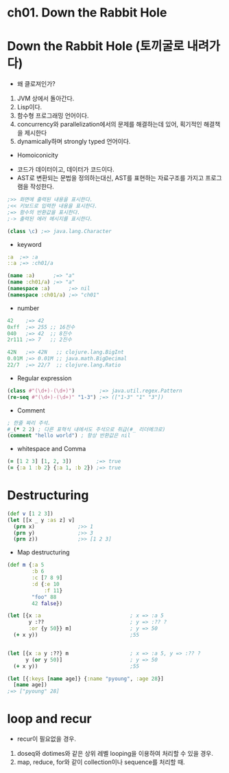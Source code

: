 ch01. Down the Rabbit Hole
=====================
# Down the Rabbit Hole (토끼굴로 내려가다)

* 왜 클로져인가?
 1. JVM 상에서 돌아간다.
 2. Lisp이다.
 3. 함수형 프로그래밍 언어이다.
 4. concurrency와 parallelization에서의 문제를 해결하는데 있어, 획기적인 해결책을 제시한다
 5. dynamically하며 strongly typed 언어이다.

* Homoiconicity
 -  코드가 데이터이고, 데이터가 코드이다.
 - AST로 변환되는 문법을 정의하는대신, AST를 표현하는 자료구조를 가지고 프로그램을 작성한다.

```clojure
;>> 화면에 출력된 내용을 표시한다.
;<< 키보드로 입력한 내용을 표시한다.
;=> 함수의 반환값을 표시한다.
;-> 출력된 에러 메시지를 표시한다.
```

```clojure
(class \c) ;=> java.lang.Character
```

* keyword
```clojure
:a  ;=> :a
::a ;=> :ch01/a

(name :a)      ;=> "a"
(name :ch01/a) ;=> "a"
(namespace :a)      ;=> nil
(namespace :ch01/a) ;=> "ch01"
```

* number
```clojure
42    ;=> 42
0xff  ;=> 255 ;; 16진수
040   ;=> 42  ;; 8진수
2r111 ;=> 7   ;; 2진수

42N   ;=> 42N   ;; clojure.lang.BigInt
0.01M ;=> 0.01M ;; java.math.BigDecimal
22/7  ;=> 22/7  ;; clojure.lang.Ratio
```

* Regular expression
```clojure
(class #"(\d+)-(\d+)")        ;=> java.util.regex.Pattern
(re-seq #"(\d+)-(\d+)" "1-3") ;=> (["1-3" "1" "3"])
```

* Comment
```clojure
; 한줄 짜리 주석.
#_(* 2 2) ; 다른 표혁식 내에서도 주석으로 취급(#_ 리더메크로)
(comment "hello world") ; 항상 반환값은 nil
```

* whitespace and Comma
```clojure
(= [1 2 3] [1, 2, 3])        ;=> true
(= {:a 1 :b 2} {:a 1, :b 2}) ;=> true
```

# Destructuring

```clojure
(def v [1 2 3])
(let [[x _ y :as z] v]
  (prn x)              ;>> 1
  (prn y)              ;>> 3
  (prn z))             ;>> [1 2 3]
```

* Map destructuring
``` clojure
(def m {:a 5
        :b 6
        :c [7 8 9]
        :d {:e 10
            :f 11}
        "foo" 88
        42 false})

(let [{x :a                             ; x => :a 5
       y :??                            ; y => :?? ?
       :or {y 50}} m]                   ; y => 50
  (+ x y))                              ;55


(let [{x :a y :??} m                    ; x => :a 5, y => :?? ?
      y (or y 50)]                      ; y => 50
  (+ x y))                              ;55

(let [{:keys [name age]} {:name "pyoung", :age 28}]
  [name age])
;=> ["pyoung" 28]
```

# loop and recur
* recur이 필요없을 경우.
 1. doseq와 dotimes와 같은 상위 레벨 looping을 이용하여 처리할 수 있을 경우.
 2. map, reduce, for와 같이 collection이나 sequence를 처리할 때.
